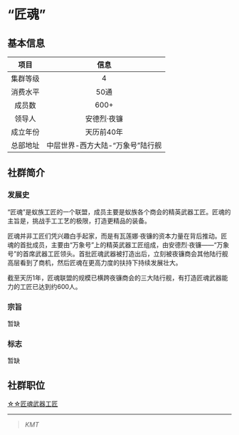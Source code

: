 # “匠魂”

## 基本信息

项目|信息
:--:|:--:
集群等级|4
消费水平|50通
成员数|600+
领导人|安德烈·夜镰
成立年份|天历前40年
总部地址|中层世界-西方大陆-“万象号”陆行舰

## 社群简介

### 发展史

“匠魂”是蚁族工匠的一个联盟，成员主要是蚁族各个商会的精英武器工匠。匠魂的主旨是，挑战手工工艺的极限，打造更精品的装备。

匠魂并非工匠们凭兴趣白手起家，而是有瓦莲娜·夜镰的资本力量在背后推动。匠魂的首批成员，主要由“万象号”上的精英武器工匠组成，由安德烈·夜镰——“万象号”的首席武器工匠领头。首批匠魂武器被打造出后，立刻被夜镰商会其他陆行舰高层看到了商机，然后匠魂在更高力度的扶持下持续发展壮大。

截至天历1年，匠魂联盟的规模已横跨夜镰商会的三大陆行舰，有打造匠魂武器能力的工匠已达到约600人。

### 宗旨

暂缺

### 标志

暂缺

## 社群职位

<a href="../TiC_artisan" target="_blank">☆☆匠魂武器工匠</a>

---

> *KMT*